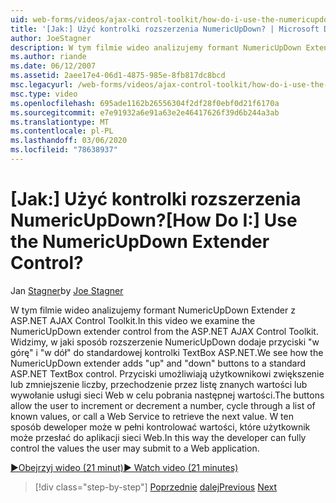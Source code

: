 ```yaml
---
uid: web-forms/videos/ajax-control-toolkit/how-do-i-use-the-numericupdown-extender-control
title: '[Jak:] Użyć kontrolki rozszerzenia NumericUpDown? | Microsoft Docs'
author: JoeStagner
description: W tym filmie wideo analizujemy formant NumericUpDown Extender z ASP.NET AJAX Control Toolkit. Widzimy, jak rozszerzenie NumericUpDown dodaje wartość "up" i "Down"...
ms.author: riande
ms.date: 06/12/2007
ms.assetid: 2aee17e4-06d1-4875-985e-8fb817dc8bcd
msc.legacyurl: /web-forms/videos/ajax-control-toolkit/how-do-i-use-the-numericupdown-extender-control
msc.type: video
ms.openlocfilehash: 695ade1162b26556304f2df28f0ebf0d21f6170a
ms.sourcegitcommit: e7e91932a6e91a63e2e46417626f39d6b244a3ab
ms.translationtype: MT
ms.contentlocale: pl-PL
ms.lasthandoff: 03/06/2020
ms.locfileid: "78638937"
---
```

# <a name="how-do-i-use-the-numericupdown-extender-control"></a><span data-ttu-id="2054b-105">[Jak:] Użyć kontrolki rozszerzenia NumericUpDown?</span><span class="sxs-lookup"><span data-stu-id="2054b-105">[How Do I:] Use the NumericUpDown Extender Control?</span></span>

<span data-ttu-id="2054b-106">Jan [Stagner](https://github.com/JoeStagner)</span><span class="sxs-lookup"><span data-stu-id="2054b-106">by [Joe Stagner](https://github.com/JoeStagner)</span></span>

<span data-ttu-id="2054b-107">W tym filmie wideo analizujemy formant NumericUpDown Extender z ASP.NET AJAX Control Toolkit.</span><span class="sxs-lookup"><span data-stu-id="2054b-107">In this video we examine the NumericUpDown extender control from the ASP.NET AJAX Control Toolkit.</span></span> <span data-ttu-id="2054b-108">Widzimy, w jaki sposób rozszerzenie NumericUpDown dodaje przyciski "w górę" i "w dół" do standardowej kontrolki TextBox ASP.NET.</span><span class="sxs-lookup"><span data-stu-id="2054b-108">We see how the NumericUpDown extender adds "up" and "down" buttons to a standard ASP.NET TextBox control.</span></span> <span data-ttu-id="2054b-109">Przyciski umożliwiają użytkownikowi zwiększenie lub zmniejszenie liczby, przechodzenie przez listę znanych wartości lub wywołanie usługi sieci Web w celu pobrania następnej wartości.</span><span class="sxs-lookup"><span data-stu-id="2054b-109">The buttons allow the user to increment or decrement a number, cycle through a list of known values, or call a Web Service to retrieve the next value.</span></span> <span data-ttu-id="2054b-110">W ten sposób deweloper może w pełni kontrolować wartości, które użytkownik może przesłać do aplikacji sieci Web.</span><span class="sxs-lookup"><span data-stu-id="2054b-110">In this way the developer can fully control the values the user may submit to a Web application.</span></span>

[<span data-ttu-id="2054b-111">&#9654;Obejrzyj wideo (21 minut)</span><span class="sxs-lookup"><span data-stu-id="2054b-111">&#9654; Watch video (21 minutes)</span></span>](https://channel9.msdn.com/Blogs/ASP-NET-Site-Videos/how-do-i-use-the-numericupdown-extender-control)

> [!div class="step-by-step"]
> <span data-ttu-id="2054b-112">[Poprzednie](how-do-i-use-the-pagingbulletedlist-extender-control.md)
> [dalej](how-do-i-use-the-aspnet-ajax-validatorcallout-extender.md)</span><span class="sxs-lookup"><span data-stu-id="2054b-112">[Previous](how-do-i-use-the-pagingbulletedlist-extender-control.md)
[Next](how-do-i-use-the-aspnet-ajax-validatorcallout-extender.md)</span></span>
